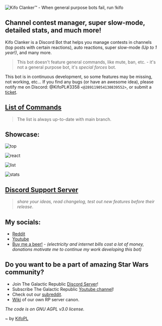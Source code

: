 ![Kifo Clanker™ - When general purpose bots fail, run !kifo](https://i.imgur.com/EiM6gFA.png)
## Channel contest manager, super slow-mode, detailed stats, and much more!

Kifo Clanker is a Discord Bot that helps you manage contests in channels (top posts with certain reactions), auto reactions, super slow-mode *(Up to 1 year!)*, and many more.

> This bot doesn't feature general commands, like mute, ban, etc. - it's not a general purpose bot, it's *special forces* bot. 

This bot is in continuous development, so some features may be missing, not working, etc...
If you find any bugs (or have an awesome idea), please notify me on Discord: @KifoPL#3358 `<@289119054130839552>`, or submit a [ticket](https://github.com/KifoPL/kifo-clanker/issues/new/choose).

## [List of Commands](/commandList.md)

> The list is always up-to-date with main branch.

## Showcase:

![top](https://i.imgur.com/EO1mKBX.jpg)

![react](https://i.imgur.com/AsdDyDi.jpg)

![list](https://i.imgur.com/ibQI4wY.jpg)

![stats](https://i.imgur.com/qB2r2wZ.jpg)

## [Discord Support Server](https://discord.com/invite/HxUFQCxPFp)
> *share your ideas, read changelog, test out new features before their release*. 

## My socials:
* [Reddit](http://reddit.com/u/kifopl)
* [Youtube](https://www.youtube.com/channel/UC4yZgTHfmVDmKlDIhDwVp3w?sub_confirmation=1)
* [Buy me a beer!](https://www.buymeacoffee.com/kifoPL) - *(electricity and internet bills cost a lot of money, donations motivate me to continue my work developing this bot)*

## Do you want to be a part of amazing Star Wars community?
* Join The Galactic Republic [Discord Server](https://discord.gg/Hhp74va)!
* Subscribe The Galactic Republic [Youtube channel](https://www.youtube.com/channel/UC8-8TAqa9pr1aTfa5Ei83wg?sub_confirmation=1)!
* Check out our [subreddit](https://www.reddit.com/r/republicdiscord/).
* [Wiki](https://tgr-discord-server.fandom.com/wiki/TGR_Discord_Server_Wiki) of our own RP server canon.

*The code is on GNU AGPL v3.0 license.*

~ by [KifoPL](https://github.com/KifoPL)

